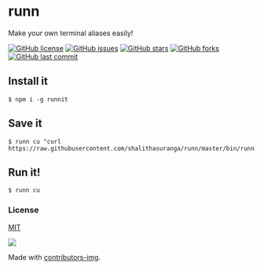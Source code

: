 # runn

Make your own terminal aliases easily!

[![GitHub license](https://img.shields.io/github/license/99xt/runn)](https://github.com/99xt/runn/blob/master/LICENSE)
[![GitHub issues](https://img.shields.io/github/issues/99xt/runn)](https://github.com/99xt/runn/issues)
[![GitHub stars](https://img.shields.io/github/stars/99xt/runn)](https://github.com/99xt/runn/stargazers)
[![GitHub forks](https://img.shields.io/github/forks/99xt/runn)](https://github.com/99xt/runn/network)
[![GitHub last commit](https://img.shields.io/github/last-commit/99xt/runn)](https://img.shields.io/github/last-commit/99xt/runn)


## Install it

```
$ npm i -g runnit
```

## Save it

```
$ runn cu "curl https://raw.githubusercontent.com/shalithasuranga/runn/master/bin/runn.js"
```

## Run it!

```
$ runn cu
```

### License

[MIT](https://github.com/99xt/runn/blob/master/LICENSE)

<a href="https://github.com/99xt/runn/graphs/contributors">
  <img src="https://contributors-img.firebaseapp.com/image?repo=99xt/runn" />
</a>

Made with [contributors-img](https://contributors-img.firebaseapp.com).
